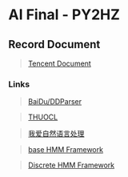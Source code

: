 # AI Final - PY2HZ

## Record Document

> [Tencent Document](https://docs.qq.com/doc/DTEhqUHR1ck1Tak9s)

### Links

> [BaiDu/DDParser](https://github.com/baidu/DDParser)

> [THUOCL](http://thuocl.thunlp.org)

> [我爱自然语言处理](https://www.52nlp.cn/itenyh%e7%89%88-%e7%94%a8hmm%e5%81%9a%e4%b8%ad%e6%96%87%e5%88%86%e8%af%8d%e5%9b%9b%ef%bc%9aa-pure-hmm-%e5%88%86%e8%af%8d%e5%99%a8)

> [base HMM Framework](https://github.com/guyz/HMM/blob/d089cbe9dc99f7c2e279d82ea3840cf8d4a2f6a0/hmm/_BaseHMM.py#L13)

> [Discrete HMM Framework](https://github.com/guyz/HMM/blob/master/hmm/discrete/DiscreteHMM.py)



